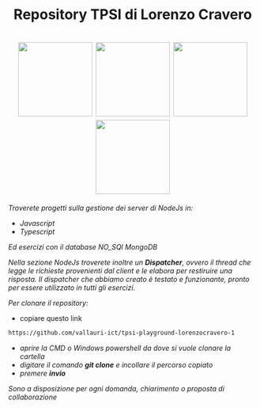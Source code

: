 <h1 align="center">Repository TPSI di Lorenzo Cravero</h1>

<h1 align="center">
  <a href="https://www.html.it/"><img src="https://upload.wikimedia.org/wikipedia/commons/thumb/6/61/HTML5_logo_and_wordmark.svg/512px-HTML5_logo_and_wordmark.svg.png" width="150px" /></a>
  <a href="https://nodejs.org/it/"><img src="https://banner2.cleanpng.com/20180425/jrw/kisspng-node-js-javascript-web-application-express-js-comp-5ae0f84e2a4242.1423638015246930701731.jpg" width="150px" /></a>
  <a href="https://www.javascript.com/"><img src="http://maurizioregoli.it/wp-content/uploads/2021/01/programmatore-siena-javascript-2752148-2284965.png" width="150px" /></a>
  <a href="https://www.typescriptlang.org/"><img src="https://upload.wikimedia.org/wikipedia/commons/thumb/4/4c/Typescript_logo_2020.svg/1200px-Typescript_logo_2020.svg.png" width="150px" /></br></a>
</h1>

*Troverete progetti sulla gestione dei server di NodeJs in:*

  - *Javascript*
  - *Typescript*

*Ed esercizi con il database NO_SQl MongoDB*

*Nella sezione NodeJs troverete inoltre un **Dispatcher**, ovvero il thread che legge le richieste provenienti dal client e le elabora per restiruire una risposta.
Il dispatcher che abbiamo creato è testato e funzionante, pronto per essere utilizzato in tutti gli esercizi.*

*Per clonare il repository:*
- copiare questo link
```bash
https://github.com/vallauri-ict/tpsi-playground-lorenzocravero-1
```
- *aprire la CMD o Windows powershell da dove si vuole clonare la cartella*
- *digitare il comando **git clone** e incollare il percorso copiato*
- *premere **invio***

*Sono a disposizione per ogni domanda, chiarimento o proposta di collaborazione*
